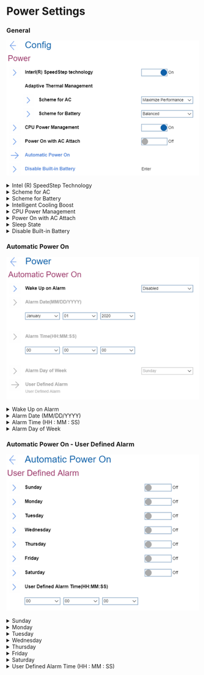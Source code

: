 # Power Settings #

### General ###

![](./img/power.png)

<details><summary>Intel (R) SpeedStep Technology</summary>

One of 2 possible options to select the mode of Intel (R) SteedStep Technology at runtime:

1.	**On** – Intel (R) SpeedStep Technology is turned on. Default.
2.	Off - Intel (R) SpeedStep Technology is turned off.

| WMI Setting name | Values | Locked by SVP | AMD/Intel |
   |:---|:---|:---|:---|
| SpeedStep | Disable, Enable | No | Intel |

</details>

<details><summary>Scheme for AC</summary>

One of 2 possible options of thermal management scheme to use:

1.	**Maximize Performance** - reduces CPU throttling. Default.
2.	Balanced - balanced sound, temperature, and performance.

?>  Each scheme affects fan sound, temperature, and performance.

| WMI Setting name | Values | Locked by SVP | AMD/Intel |
   |:---|:---|:---|:---|
| AdaptiveThermalManagementAC | MaximizePerformance, Balanced | No | Both |

</details>

<details><summary>Scheme for Battery</summary>

One of 2 possible options of thermal management scheme to use:

1.	Maximize Performance - reduces CPU throttling.
2.	**Balanced** - balanced sound, temperature, and performance. Default.

?>  Each scheme affects fan sound, temperature, and performance.

| WMI Setting name | Values | Locked by SVP | AMD/Intel |
   |:---|:---|:---|:---|
| AdaptiveThermalManagementBattery | MaximizePerformance,  Balanced | No | Both |

</details>

<details><summary>Intelligent Cooling Boost</summary>


Whether to  improve power efficiency by limiting system power based on the selected OS application, when Intelligent Cooling is on.

!> This feature is Windows only.

?> For more details about Intelligent Cooling mode, please refer to Vantage or the user guide.

Options:

1.  **On** - Default.
2.  Off.

| WMI Setting name | Values | SVP or SMP Req'd | AMD/Intel |
|:---|:---|:---|:---|
| IntelligentCoolingBoost | Disable,Enable | yes | both |


</details>


<details><summary>CPU Power Management</summary>

One of 2 possible options:

1.	**Automatic** - enabled power saving feature that stops the microprocessor clock automatically when there are no system activities. Default.
2.	Disabled - disabled power saving feature.

?>  Normally, it is not necessary to change this setting.

| WMI Setting name | Values | Locked by SVP | AMD/Intel |
   |:---|:---|:---|:---|
| CPUPowerManagement | Disable, Automatic | No | Both |

</details>

<details><summary>Power On with AC Attach</summary>

One of 2 possible options for a feature that powers on the system when AC is attached:

1.	Enabled - the system is powered when AC is attached. When the system is in hibernate state, the system resumes
2.	**Disabled** - the system is not powered on nor resumed when AC is attached. Default.

| WMI Setting name | Values | Locked by SVP | AMD/Intel |
   |:---|:---|:---|:---|
| OnByAcAttach | Disable, Enable | No | Both |

</details>

<details><summary>Sleep State</summary>


Optimized Sleep States.

!> Sleep State for Windows® and versions of Linux are compatible with Suspend-to-Idle.

!> Optimized Sleep State for S3 are not compatible with Suspend-to-Idle.

!> Windows® must be used with Windows setting only.

Options:

1.  **Windows and Linux** - Default.
2.  Linux S3.

| WMI Setting name | Values | SVP or SMP Req'd | AMD/Intel |
|:---|:---|:---|:---|
| SleepState | Linux, Windows, Windows10 | yes | both |


</details>


<details><summary>Disable Built-in Battery</summary>

Option to temporarily disable battery for servicing the system. <br>
This option requests additional confirmation. <br>
After selecting this item, the system will be automatically powered off, then ready to be serviced.

?>  The battery will be automatically enabled when the AC adapter is reconnected.


</details>

### Automatic Power On ###

![](./img/autopoweron.png)

<details><summary>Wake Up on Alarm</summary>

One of 5 possible options for defining when the system shall turn on automatically:

1.	**Disabled** - the system will not turn on automatically. Default.
2.	Single Event - the system will turn on one-time on the specified day and time.
3.	Daily Event - the system will turn on every day at the specified time.
4.	Weekly Event - the system will turn on every week on the specified day and time.
5.	User Defined - this option enables ‘User Defined Alarm’ group of settings.

?>  Wake up will only occur on AC power.  Values for the ‘Wake Up on Alarm’ group of settings can be overwritten by the operating system.

| WMI Setting name | Values | Locked by SVP | AMD/Intel |
   |:---|:---|:---|:---|
| WakeUponAlarm | Disable, UserDefined, WeeklyEvent, <br>DailyEvent, SingleEvent | Yes | Both |

</details>

<details><summary>Alarm Date (MM/DD/YYYY)</summary>

Field to select the exact day for the system to turn on. Active only when ‘Wake Up on Alarm’ has value ‘Single Event’.
Possible values:

1.	**N/A** – Default.
2.	MM/DD/YYYY:<br>
    a. MM – Months: January to December <br>
    b. DD – Date: 1 ~ 31 <br>
    c. YYYY – Year: 1980 ~ 2099 <br>

| WMI Setting name | Values | Locked by SVP | AMD/Intel |
   |:---|:---|:---|:---|
| AlarmDate | MM/DD/YYYY | Yes | Both |

</details>

<details><summary>Alarm Time (HH : MM : SS)</summary>

Field to select the exact time for the system to turn on. Active when ‘Wake Up on Alarm’ has one of the values:

* Single Event
* Daily Event
* Weekly Event

Possible values:

1.	**N/A** – Default
2.	HH : MM : SS<br>
    a. HH - Hour:  00 ~ 23<br>
    b. MM - Minute:  00 ~ 59<br>
    c. SS - Second:  00 ~ 59<br>

| WMI Setting name | Values | Locked by SVP | AMD/Intel |
   |:---|:---|:---|:---|
| AlarmTime | HH/MM/SS | Yes | Both |

</details>

<details><summary>Alarm Day of Week</summary>

Field to select the exact day for the system to turn on. Active only when ‘Wake Up on Alarm’ has value ‘Weekly Event’.
Possible values:

1.	**N/A** – Default
2.	Sunday
3.	Monday
4.	Tuesday
5.	Wednesday
6.	Thursday
7.	Friday
8.	Saturday

| WMI Setting name | Values | Locked by SVP | AMD/Intel |
   |:---|:---|:---|:---|
| AlarmDayofWeek | Sunday, Monday, Tuesday, <br>Wednesday, Thursday, Friday, Saturday | Yes | Both |

</details>

### Automatic Power On - User Defined Alarm ###

![](./img/autopoweronuserdefined.png)

<details><summary>Sunday</summary>

One of 2 states to select:

1.	**Off** - the system will not turn on automatically on this day. Default.
2.	On – the system will turn on automatically on this day.

| WMI Setting name | Values | Locked by SVP | AMD/Intel |
   |:---|:---|:---|:---|
| UserDefinedAlarmSunday | Disable, Enable | Yes | Both |

</details>

<details><summary>Monday</summary>

One of 2 states to select:

1.	**Off** - the system will not turn on automatically on this day. Default.
2.	On – the system will turn on automatically on this day.

| WMI Setting name | Values | Locked by SVP | AMD/Intel |
   |:---|:---|:---|:---|
| UserDefinedAlarmMonday | Disable, Enable | Yes | Both |

</details>

<details><summary>Tuesday</summary>

One of 2 states to select:

1.	**Off** - the system will not turn on automatically on this day. Default.
2.	On – the system will turn on automatically on this day.

| WMI Setting name | Values | Locked by SVP | AMD/Intel |
   |:---|:---|:---|:---|
| UserDefinedAlarmTuesday | Disable, Enable | Yes | Both |

</details>

<details><summary>Wednesday</summary>

One of 2 states to select:

1.	**Off** - the system will not turn on automatically on this day. Default.
2.	On – the system will turn on automatically on this day.

| WMI Setting name | Values | Locked by SVP | AMD/Intel |
   |:---|:---|:---|:---|
| UserDefinedAlarmWednesday | Disable, Enable | Yes | Both |

</details>

<details><summary>Thursday</summary>

One of 2 states to select:

1.	**Off** - the system will not turn on automatically on this day. Default.
2.	On – the system will turn on automatically on this day.

| WMI Setting name | Values | Locked by SVP | AMD/Intel |
   |:---|:---|:---|:---|
| UserDefinedAlarmThursday | Disable, Enable | Yes | Both |

</details>

<details><summary>Friday</summary>

One of 2 states to select:

1.	**Off** - the system will not turn on automatically on this day. Default.
2.	On – the system will turn on automatically on this day.

| WMI Setting name | Values | Locked by SVP | AMD/Intel |
   |:---|:---|:---|:---|
| UserDefinedAlarmFriday | Disable, Enable | Yes | Both |

</details>

<details><summary>Saturday</summary>

One of 2 states to select:

1.	**Off** - the system will not turn on automatically on this day. Default.
2.	On – the system will turn on automatically on this day.

| WMI Setting name | Values | Locked by SVP | AMD/Intel |
   |:---|:---|:---|:---|
| UserDefinedAlarmSaturday | Disable, Enable | Yes | Both |

</details>

<details><summary>User Defined Alarm Time (HH : MM : SS)</summary>

Field to select the exact time for the system to turn on.
Possible values:

1.	**N/A** – Default
2.	HH : MM : SS<br>
    a. HH - Hour:  00 ~ 23<br>
    b. MM - Minute:  00 ~ 59<br>
    c. SS - Second:  00 ~ 59<br>

| WMI Setting name | Values | Locked by SVP | AMD/Intel |
   |:---|:---|:---|:---|
| UserDefinedAlarmTime | HH/MM/SS | Yes | Both |

</details>
